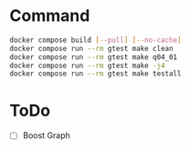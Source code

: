 # Command

```bash
docker compose build [--pull] [--no-cache]
docker compose run --rm gtest make clean
docker compose run --rm gtest make q04_01
docker compose run --rm gtest make -j4
docker compose run --rm gtest make testall
```

# ToDo
- [ ] Boost Graph


